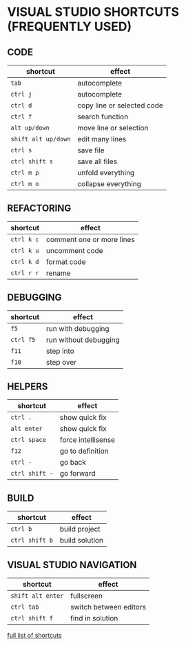 # VISUAL STUDIO SHORTCUTS (FREQUENTLY USED)

## CODE

| shortcut | effect |
| --- | --- |
| `tab` | autocomplete |
| `ctrl j` | autocomplete |
| `ctrl d` | copy line or selected code |
| `ctrl f` | search function |
| `alt up/down` | move line or selection |
| `shift alt up/down` | edit many lines |
| `ctrl s` | save file |
| `ctrl shift s` | save all files |
| `ctrl m p` | unfold everything |
| `ctrl m o` | collapse everything |

## REFACTORING

| shortcut | effect |
| --- | --- |
| `ctrl k c` | comment one or more lines |
| `ctrl k u` | uncomment code |
| `ctrl k d` | format code |
| `ctrl r r` | rename |

## DEBUGGING

| shortcut | effect |
| --- | --- |
| `f5`| run with debugging |
| `ctrl f5`| run without debugging |
| `f11` | step into |
| `f10` | step over |

## HELPERS

| shortcut | effect |
| --- | --- |
| `ctrl .` | show quick fix |
| `alt enter` | show quick fix |
| `ctrl space` | force intellisense |
| `f12` | go to definition |
| `ctrl -` | go back |
| `ctrl shift -` | go forward |

## BUILD

| shortcut | effect |
| --- | --- |
| `ctrl b` | build project |
| `ctrl shift b` | build solution |

## VISUAL STUDIO NAVIGATION

| shortcut | effect |
| ------- | ------ |
| `shift alt enter` | fullscreen |
| `ctrl tab` | switch between editors |
| `ctrl shift f` | find in solution |

[full list of shortcuts](https://docs.microsoft.com/en-us/visualstudio/ide/default-keyboard-shortcuts-in-visual-studio?view=vs-2019)
